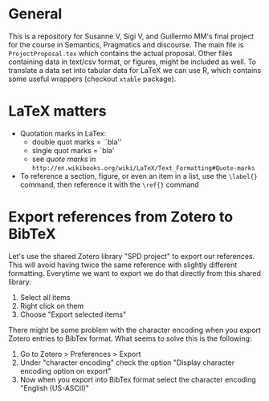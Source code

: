 # General

This is a repository for Susanne V, Sigi V, and Guillermo MM's final project for the course in Semantics, Pragmatics and discourse.
The main file is `ProjectProposal.tex` which contains the actual proposal.
Other files containing data in text/csv format, or figures, might be included as well.
To translate a data set into tabular data for LaTeX we can use R, which contains some useful wrappers (checkout `xtable` package).

# LaTeX matters

- Quotation marks in LaTex: 
	- double quot marks = \`\`bla'' 
	- single quot marks =  \`bla'
	- see *quote marks* in `http://en.wikibooks.org/wiki/LaTeX/Text_Formatting#Quote-marks`
- To reference a section, figure, or even an item in a list, use the `\label{}` command, then reference it with the `\ref{}` command

# Export references from Zotero to BibTeX

Let's use the shared Zotero library "SPD project" to export our references.
This will avoid having twice the same reference with slightly different formatting.
Everytime we want to export we do that directly from this shared library:

1. Select all items
1. Right click on them
1. Choose "Export selected items"

There might be some problem with the character encoding when you export Zotero entries to BibTex format.
What seems to solve this is the following:

1. Go to Zotero > Preferences > Export 
1. Under "character encoding" check the option "Display character encoding option on export"
1. Now when you export into BibTex format select the character encoding "English (US-ASCII)"

